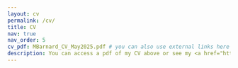 ```yaml
---
layout: cv
permalink: /cv/
title: CV
nav: true
nav_order: 5
cv_pdf: MBarnard_CV_May2025.pdf # you can also use external links here
description: You can access a pdf of my CV above or see my <a href="https://scholar.google.com/citations?user=CqzDWAsAAAAJ/">Google Scholar Page</a>
---
```


